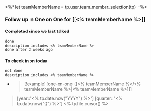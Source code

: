 <%*
let teamMemberName = tp.user.team_member_selection(tp);
-%>
### Follow up in One on One for [[<% teamMemberName %>]]
#### Completed since we last talked
```tasks
done
description includes <% teamMemberName %>
done after 2 weeks ago
```

#### To check in on today
```tasks
not done
description includes <% teamMemberName %>
```

- >[!example]  [one-on-one::[[<% teamMemberName %>/<% teamMemberName %>|<% teamMemberName %>]]] 
> \[year::"<% tp.date.now("YYYY") %>"] [quarter::"<% tp.date.now("Q") %>"]
> <% tp.file.cursor() %>
